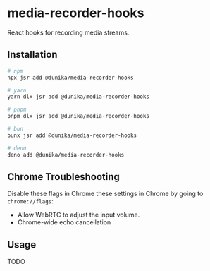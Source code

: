# media-recorder-hooks

React hooks for recording media streams.

## Installation

```sh
# npm 
npx jsr add @dunika/media-recorder-hooks

# yarn
yarn dlx jsr add @dunika/media-recorder-hooks

# pnpm
pnpm dlx jsr add @dunika/media-recorder-hooks

# bun
bunx jsr add @dunika/media-recorder-hooks

# deno
deno add @dunika/media-recorder-hooks
```

## Chrome Troubleshooting
Disable these flags in Chrome these settings in Chrome by going to `chrome://flags`:
- Allow WebRTC to adjust the input volume.
- Chrome-wide echo cancellation

## Usage
TODO
